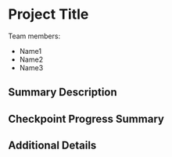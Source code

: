 # Project Title

Team members:

- Name1
- Name2
- Name3

## Summary Description

## Checkpoint Progress Summary

## Additional Details
